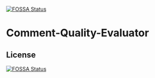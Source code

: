 [![FOSSA Status](https://app.fossa.io/api/projects/git%2Bgithub.com%2Fhuphup68%2FComment-Quality-Evaluator.svg?type=shield)](https://app.fossa.io/projects/git%2Bgithub.com%2Fhuphup68%2FComment-Quality-Evaluator?ref=badge_shield)

# Comment-Quality-Evaluator

## License
[![FOSSA Status](https://app.fossa.io/api/projects/git%2Bgithub.com%2Fhuphup68%2FComment-Quality-Evaluator.svg?type=large)](https://app.fossa.io/projects/git%2Bgithub.com%2Fhuphup68%2FComment-Quality-Evaluator?ref=badge_large)